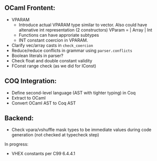 

## OCaml Frontent: ##

* VPARAM
  * Introduce actual VPARAM type similar to vector. Also could have altenative int representation (2 constructors) VParam = | Array | Int
  * Functions can have approriate subtypes
  * INT constant coercion in VPARAM.
* Clarify vec/array casts in `check_coercion`
* Reduce/reduce conflicts in grammar using `parser.conflicts`
* Boolean literals in parser?
* Check float and double constant validity
* FConst range check (as we did for IConst)

## COQ Integration: ##

* Define second-level language (AST with tighter typing) in Coq
* Extract to OCaml
* Convert OCaml AST to Coq AST

## Backend: ##

* Check vpara/vshuffle mask types to be immediate values during code generation (not checked at typecheck step)

In progress:

* VHEX constants per C99 6.4.4.1


